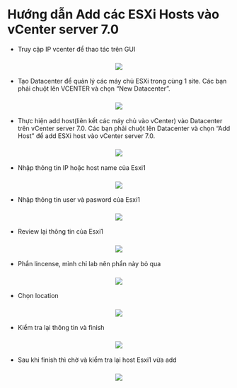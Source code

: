 # Hướng dẫn Add các ESXi Hosts vào vCenter server 7.0

- Truy cập IP vcenter để thao tác trên GUI

<h3 align="center"><img src="../Images/3/9.png"></h3>

- Tạo Datacenter để quản lý các máy chủ ESXi trong cùng 1 site. Các bạn phải chuột lên VCENTER và chọn “New Datacenter”.

<h3 align="center"><img src="../Images/3/10.png"></h3>

- Thực hiện add host(liên kết các máy chủ vào vCenter) vào Datacenter trên vCenter server 7.0. Các bạn phải chuột lên Datacenter và chọn “Add Host” để add ESXi host vào vCenter server 7.0.

<h3 align="center"><img src="../Images/3/1.png"></h3>

- Nhập thông tin IP hoặc host name của Esxi1

<h3 align="center"><img src="../Images/3/2.png"></h3>

- Nhập thông tin user và pasword của Esxi1

<h3 align="center"><img src="../Images/3/3.png"></h3>

- Review lại thông tin của Esxi1

<h3 align="center"><img src="../Images/3/4.png"></h3>

- Phần lincense, mình chỉ lab nên phần này bỏ qua

<h3 align="center"><img src="../Images/3/5.png"></h3>

- Chọn location

<h3 align="center"><img src="../Images/3/6.png"></h3>

- Kiểm tra lại thông tin và finish

<h3 align="center"><img src="../Images/3/7.png"></h3>

- Sau khi finish thì chờ và kiểm tra lại host Esxi1 vừa add

<h3 align="center"><img src="../Images/3/8.png"></h3>
